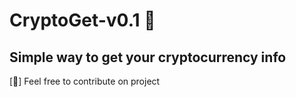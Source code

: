 #  CryptoGet-v0.1 🔧
## Simple way to get your cryptocurrency info
[📍] Feel free to contribute on project
